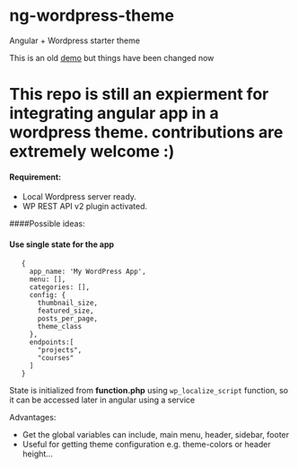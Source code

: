 # ng-wordpress-theme
Angular + Wordpress starter theme

This is an old [demo](http://ng2wordpress-murhaf.rhcloud.com) but things have been changed now

# This repo is still an expierment for integrating angular app in a wordpress theme. contributions are extremely welcome :)

#### Requirement:

  - Local Wordpress server ready.
  - WP REST API v2 plugin activated.

####Possible ideas:

 #### Use single state for the app

```
   {
     app_name: 'My WordPress App',
     menu: [],
     categories: [],
     config: {
       thumbnail_size,
       featured_size,
       posts_per_page,
       theme_class
     },
     endpoints:[
       "projects",
       "courses"
     ]
   }
```
State is initialized from **function.php** using `wp_localize_script` function, so it can be accessed later in angular using a service

Advantages:

 - Get the global variables can include, main menu, header, sidebar, footer
 - Useful for getting theme configuration e.g. theme-colors or header height...
  
